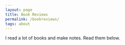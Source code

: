 ```yaml
---
layout: page
title: Book Reviews
permalink: /bookreviews/
tags: about
---
```


I read a lot of books and make notes. Read them below. 